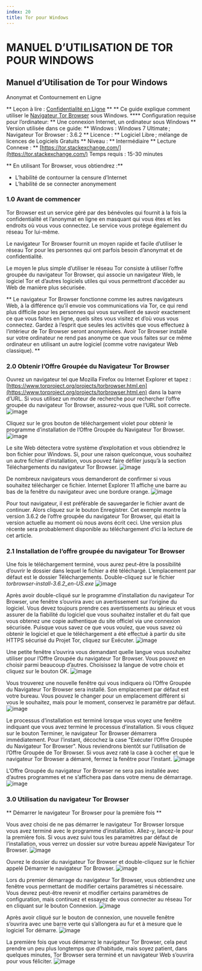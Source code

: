 ```yaml
---
index: 20
title: Tor pour Windows
---
```

# MANUEL D’UTILISATION DE TOR POUR WINDOWS

## Manuel d’Utilisation de Tor pour Windows
Anonymat et Contournement en Ligne

** Leçon à lire : [Confidentialité en Ligne](umbrella://communications/online-privacy/advanced) **
** Ce guide explique comment utiliser le [Navigateur Tor Browser](https://www.torproject.org/projects/torbrowser.html.en) sous Windows. **** Configuration requise pour l’ordinateur: ** Une connexion Internet, un ordinateur sous Windows
** Version utilisée dans ce guide: ** Windows : Windows 7 Ultimate ; Navigateur Tor Browser : 3.6.2
** Licence : ** Logiciel Libre ; mélange de licences de Logiciels Gratuits
** Niveau : ** Intermédiaire
** Lecture Connexe : ** [https://tor.stackexchange.com/](https://tor.stackexchange.com/)
Temps requis :
15-30 minutes

** En utilisant Tor Browser, vous obtiendrez :**
- L’habilité de contourner la censure d’Internet
- L’habilité de se connecter anonymement

### 1.0 Avant de commencer

Tor Browser est un service géré par des bénévoles qui fournit à la fois la confidentialité et l’anonymat en ligne en masquant qui vous êtes et les endroits où vous vous connectez. Le service vous protège également du réseau Tor lui-même.

Le navigateur Tor Browser fournit un moyen rapide et facile d’utiliser le réseau Tor pour les personnes qui ont parfois besoin d’anonymat et de confidentialité.

Le moyen le plus simple d’utiliser le réseau Tor consiste à utiliser l’offre groupée du navigateur Tor Browser, qui associe un navigateur Web, le logiciel Tor et d’autres logiciels utiles qui vous permettront d’accéder au Web de manière plus sécurisée.

** Le navigateur Tor Browser fonctionne comme les autres navigateurs Web, à la différence qu’il envoie vos communications via Tor, ce qui rend plus difficile pour les personnes qui vous surveillent de savoir exactement ce que vous faites en ligne, quels sites vous visitez et d’où vous vous connectez. Gardez à l’esprit que seules les activités que vous effectuez à l’intérieur de Tor Browser seront anonymisées. Avoir Tor Browser installé sur votre ordinateur ne rend pas anonyme ce que vous faites sur ce même ordinateur en utilisant un autre logiciel (comme votre navigateur Web classique). **

### 2.0 Obtenir l’Offre Groupée du Navigateur Tor Browser

Ouvrez un navigateur tel que Mozilla Firefox ou Internet Explorer et tapez : [https://www.torproject.org/projects/torbrowser.html.en](https://www.torproject.org/projects/torbrowser.html.en) dans la barre d’URL. Si vous utilisez un moteur de recherche pour rechercher l’offre groupée du navigateur Tor Browser, assurez-vous que l’URL soit correcte.
![image](tool_torwin1.jpeg)

Cliquez sur le gros bouton de téléchargement violet pour obtenir le programme d’installation de l’Offre Groupée du Navigateur Tor Browser.
![image](tool_torwin2.jpeg)

Le site Web détectera votre système d’exploitation et vous obtiendrez le bon fichier pour Windows. Si, pour une raison quelconque, vous souhaitez un autre fichier d’installation, vous pouvez faire défiler jusqu’à la section Téléchargements du navigateur Tor Browser.
![image](tool_torwin3.jpeg)

De nombreux navigateurs vous demanderont de confirmer si vous souhaitez télécharger ce fichier. Internet Explorer 11 affiche une barre au bas de la fenêtre du navigateur avec une bordure orange.
![image](tool_torwin4.png)

Pour tout navigateur, il est préférable de sauvegarder le fichier avant de continuer. Alors cliquez sur le bouton Enregistrer. Cet exemple montre la version 3.6.2 de l’offre groupée du navigateur Tor Browser, qui était la version actuelle au moment où nous avons écrit ceci. Une version plus récente sera probablement disponible au téléchargement d’ici la lecture de cet article.

### 2.1 Installation de l’offre groupée du navigateur Tor Browser

Une fois le téléchargement terminé, vous aurez peut-être la possibilité d’ouvrir le dossier dans lequel le fichier a été téléchargé. L’emplacement par défaut est le dossier Téléchargements. Double-cliquez sur le fichier _torbrowser-install-3.6.2_en-US.exe_
![image](tool_torwin5.jpeg)

Après avoir double-cliqué sur le programme d’installation du navigateur Tor Browser, une fenêtre s’ouvrira avec un avertissement sur l’origine du logiciel. Vous devez toujours prendre ces avertissements au sérieux et vous assurer de la fiabilité du logiciel que vous souhaitez installer et du fait que vous obtenez une copie authentique du site officiel via une connexion sécurisée. Puisque vous savez ce que vous voulez, que vous savez où obtenir le logiciel et que le téléchargement a été effectué à partir du site HTTPS sécurisé du Projet Tor, cliquez sur Exécuter.
![image](tool_torwin6.jpeg)

Une petite fenêtre s’ouvrira vous demandant quelle langue vous souhaitez utiliser pour l’Offre Groupée du navigateur Tor Browser. Vous pouvez en choisir parmi beaucoup d’autres. Choisissez la langue de votre choix et cliquez sur le bouton OK.
![image](tool_torwin7.jpeg)

Vous trouverez une nouvelle fenêtre qui vous indiquera où l’Offre Groupée du Navigateur Tor Browser sera installé. Son emplacement par défaut est votre bureau. Vous pouvez le changer pour un emplacement différent si vous le souhaitez, mais pour le moment, conservez le paramètre par défaut.
![image](tool_torwin8.jpeg)

Le processus d’installation est terminé lorsque vous voyez une fenêtre indiquant que vous avez terminé le processus d’installation. Si vous cliquez sur le bouton Terminer, le navigateur Tor Browser démarrera immédiatement. Pour l’instant, décochez la case "Exécuter l’Offre Groupée du Navigateur Tor Browser". Nous reviendrons bientôt sur l’utilisation de l’Offre Groupée de Tor Browser. Si vous avez raté la case à cocher et que le navigateur Tor Browser a démarré, fermez la fenêtre pour l’instant.
![image](tool_torwin9.jpeg)

L’Offre Groupée du navigateur Tor Browser ne sera pas installée avec d’autres programmes et ne s’affichera pas dans votre menu de démarrage.
![image](tool_torwin10.jpeg)

### 3.0 Utilisation du navigateur Tor Browser

** Démarrer le navigateur Tor Browser pour la première fois **

Vous avez choisi de ne pas démarrer le navigateur Tor Browser lorsque vous avez terminé avec le programme d’installation. Allez-y, lancez-le pour la première fois. Si vous avez suivi tous les paramètres par défaut de l’installation, vous verrez un dossier sur votre bureau appelé Navigateur Tor Browser.
![image](tool_torwin11.jpeg)

Ouvrez le dossier du navigateur Tor Browser et double-cliquez sur le fichier appelé Démarrer le navigateur Tor Browser.
![image](tool_torwin12.jpeg)

Lors du premier démarrage du navigateur Tor Browser, vous obtiendrez une fenêtre vous permettant de modifier certains paramètres si nécessaire. Vous devrez peut-être revenir et modifier certains paramètres de configuration, mais continuez et essayez de vous connecter au réseau Tor en cliquant sur le bouton Connexion.
![image](tool_torwin13.png)

Après avoir cliqué sur le bouton de connexion, une nouvelle fenêtre s’ouvrira avec une barre verte qui s’allongera au fur et à mesure que le logiciel Tor démarre.
![image](tool_torwin14.png)

La première fois que vous démarrez le navigateur Tor Browser, cela peut prendre un peu plus longtemps que d’habitude, mais soyez patient, dans quelques minutes, Tor Browser sera terminé et un navigateur Web s’ouvrira pour vous féliciter.
![image](tool_torwin15.png)